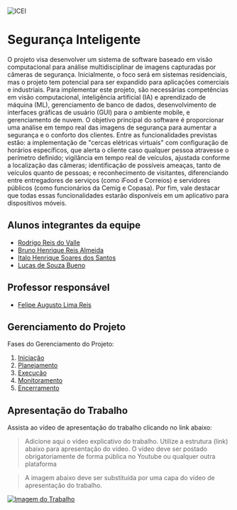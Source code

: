 ![ICEI](images/icei-pucminas.png)

# Segurança Inteligente 

O projeto visa desenvolver um sistema de software baseado em visão computacional para análise multidisciplinar de imagens capturadas por câmeras de segurança. Inicialmente, o foco será em sistemas residenciais, mas o projeto tem potencial para ser expandido para aplicações comerciais e industriais. Para implementar este projeto, são necessárias competências em visão computacional, inteligência artificial (IA) e aprendizado de máquina (ML), gerenciamento de banco de dados, desenvolvimento de interfaces gráficas de usuário (GUI) para o ambiente mobile, e gerenciamento de nuvem. O objetivo principal do software é proporcionar uma análise em tempo real das imagens de segurança para aumentar a segurança e o conforto dos clientes. Entre as funcionalidades previstas estão: a implementação de "cercas elétricas virtuais" com configuração de horários específicos, que alerta o cliente caso qualquer pessoa atravesse o perímetro definido; vigilância em tempo real de veículos, ajustada conforme a localização das câmeras; identificação de possíveis ameaças, tanto de veículos quanto de pessoas; e reconhecimento de visitantes, diferenciando entre entregadores de serviços (como iFood e Correios) e servidores públicos (como funcionários da Cemig e Copasa). Por fim, vale destacar que todas essas funcionalidades estarão disponíveis em um aplicativo para dispositivos móveis.

## Alunos integrantes da equipe

* [Rodrigo Reis do Valle](https://github.com/drigohhh)
* [Bruno Henrique Reis Almeida](https://github.com/brunohreis)
* [Italo Henrique Soares dos Santos](https://github.com/Rikingg)
* [Lucas de Souza Bueno](https://github.com/LucasBusavs)

## Professor responsável

* [Felipe Augusto Lima Reis](https://github.com/falreis)

## Gerenciamento do Projeto
Fases do Gerenciamento do Projeto:
1. [Iniciação](docs/01-iniciacao)
2. [Planejamento](docs/02-planejamento)
3. [Execução](docs/03-execucao)
4. [Monitoramento](docs/04-monitoramento)
5. [Encerramento](docs/05-encerramento)

## Apresentação do Trabalho

Assista ao vídeo de apresentação do trabalho clicando no link abaixo:

> Adicione aqui o vídeo explicativo do trabalho.
> Utilize a estrutura (link) abaixo para apresentação do vídeo.
> O vídeo deve ser postado obrigatoriamente de forma pública no Youtube ou qualquer outra plataforma 

> A imagem abaixo deve ser substituída por uma capa do vídeo de apresentação do trabalho.

[![Imagem do Trabalho](images/pucminas-video-youtube.jpg)](https://youtu.be/IKoVj-mqkeY)

